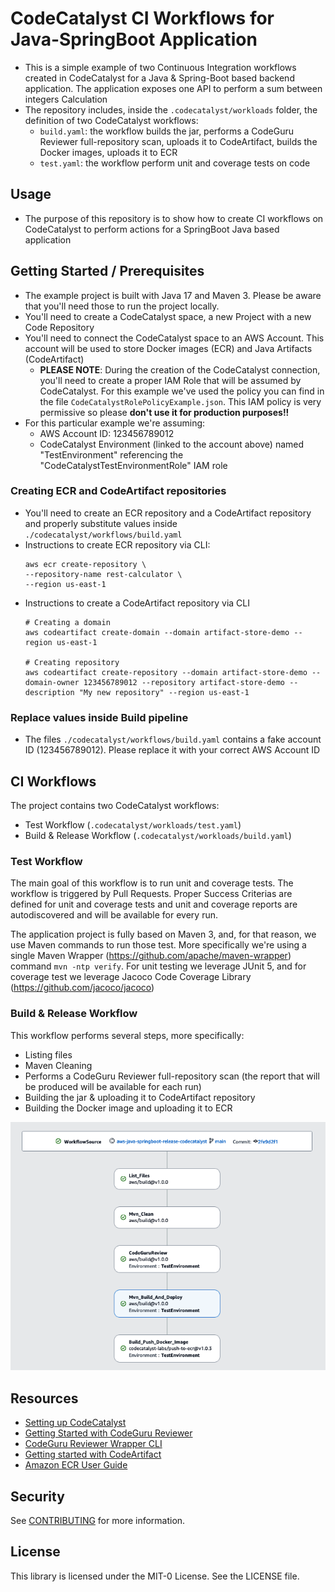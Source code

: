 # CodeCatalyst CI Workflows for Java-SpringBoot Application
* This is a simple example of two Continuous Integration workflows created in CodeCatalyst for a Java & Spring-Boot based backend application. The application exposes one API to perform a sum between integers Calculation
* The repository includes, inside the `.codecatalyst/workloads` folder, the definition of two CodeCatalyst workflows:
  * `build.yaml`: the workflow builds the jar, performs a CodeGuru Reviewer full-repository scan, uploads it to CodeArtifact, builds the Docker images, uploads it to ECR
  * `test.yaml`: the workflow perform unit and coverage tests on code


## Usage
* The purpose of this repository is to show how to create CI workflows on CodeCatalyst to perform actions for a SpringBoot Java based application


## Getting Started / Prerequisites
* The example project is built with Java 17 and Maven 3. Please be aware that you'll need those to run the project locally.  
* You'll need to create a CodeCatalyst space, a new Project with a new Code Repository
* You'll need to connect the CodeCatalyst space to an AWS Account. This account will be used to store Docker images (ECR) and Java Artifacts (CodeArtifact)
  * **PLEASE NOTE**: During the creation of the CodeCatalyst connection, you'll need to create a proper IAM Role that will be assumed by CodeCatalyst. For this example we've used the policy you can find in the file `CodeCatalystRolePolicyExample.json`. This IAM policy is very permissive so please **don't use it for production purposes!!**
* For this particular example we're assuming:
  * AWS Account ID: 123456789012
  * CodeCatalyst Environment (linked to the account above) named "TestEnvironment" referencing the "CodeCatalystTestEnvironmentRole" IAM role 

### Creating ECR and CodeArtifact repositories     
* You'll need to create an ECR repository and a CodeArtifact repository and properly substitute values inside `./codecatalyst/workflows/build.yaml`
* Instructions to create ECR repository via CLI:
    ```
  aws ecr create-repository \
  --repository-name rest-calculator \
  --region us-east-1 
    ```
* Instructions to create a CodeArtifact repository via CLI
    ```
  # Creating a domain
  aws codeartifact create-domain --domain artifact-store-demo --region us-east-1
  
  # Creating repository 
  aws codeartifact create-repository --domain artifact-store-demo --domain-owner 123456789012 --repository artifact-store-demo --description "My new repository" --region us-east-1
    ```

### Replace values inside Build pipeline
* The files `./codecatalyst/workflows/build.yaml` contains a fake account ID (123456789012). Please replace it with your correct AWS Account ID


## CI Workflows
The project contains two CodeCatalyst workflows:
* Test Workflow (`.codecatalyst/workloads/test.yaml`)
* Build & Release Workflow (`.codecatalyst/workloads/build.yaml`)

### Test Workflow
The main goal of this workflow is to run unit and coverage tests. The workflow is triggered by Pull Requests.
Proper Success Criterias are defined for unit and coverage tests and unit and coverage reports are autodiscovered and will be available for every run.

The application project is fully based on Maven 3, and, for that reason, we use Maven commands to run those test. More specifically we're using a single Maven Wrapper (https://github.com/apache/maven-wrapper) command `mvn -ntp verify`. 
For unit testing we leverage JUnit 5, and for coverage test we leverage Jacoco Code Coverage Library (https://github.com/jacoco/jacoco)

### Build & Release Workflow
This workflow performs several steps, more specifically:
* Listing files
* Maven Cleaning
* Performs a CodeGuru Reviewer full-repository scan (the report that will be produced will be available for each run)
* Building the jar & uploading it to CodeArtifact repository 
* Building the Docker image and uploading it to ECR 

![](images/build_workflow.png?raw=true)

## Resources
* [Setting up CodeCatalyst](https://docs.aws.amazon.com/codecatalyst/latest/userguide/setting-up-topnode.html)  
* [Getting Started with CodeGuru Reviewer](https://docs.aws.amazon.com/codeguru/latest/reviewer-ug/getting-started-with-guru.html)  
* [CodeGuru Reviewer Wrapper CLI](https://github.com/aws/aws-codeguru-cli)
* [Getting started with CodeArtifact](https://docs.aws.amazon.com/codeartifact/latest/ug/getting-started.html) 
* [Amazon ECR User Guide](https://docs.aws.amazon.com/AmazonECR/latest/userguide/what-is-ecr.html)  

## Security

See [CONTRIBUTING](CONTRIBUTING.md#security-issue-notifications) for more information.

## License

This library is licensed under the MIT-0 License. See the LICENSE file.